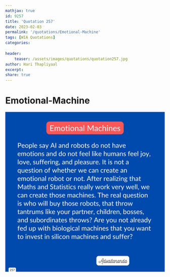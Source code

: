 ```yaml
---
mathjax: true
id: 9257
title: 'Quotation 257'
date: 2023-02-03
permalink: '/quotations/Emotional-Machine'
tags: [WIA Quotations] 
categories: 

header:
    teaser: /assets/images/quotations/quotation257.jpg
author: Hari Thapliyaal 
excerpt:
share: true 
---
```


# Emotional-Machine

![Emotional-Machine](/assets/images/quotations/quotation257.jpg)
